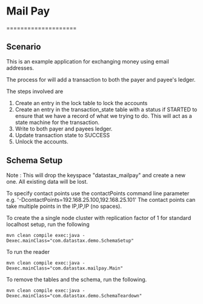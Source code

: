 # Mail Pay
====================

## Scenario

This is an example application for exchanging money using email addresses. 

The process for will add a transaction to both the payer and payee's ledger. 

The steps involved are 

1. Create an entry in the lock table to lock the accounts 
2. Create an entry in the transaction_state table with a status if STARTED to ensure that we have a record of what we trying to do. This will act as a state machine for the transaction. 
3. Write to both payer and payees ledger. 
4. Update transaction state to SUCCESS   
5. Unlock the accounts. 



## Schema Setup
Note : This will drop the keyspace "datastax_mailpay" and create a new one. All existing data will be lost. 

To specify contact points use the contactPoints command line parameter e.g. '-DcontactPoints=192.168.25.100,192.168.25.101'
The contact points can take multiple points in the IP,IP,IP (no spaces).

To create the a single node cluster with replication factor of 1 for standard localhost setup, run the following

    mvn clean compile exec:java -Dexec.mainClass="com.datastax.demo.SchemaSetup"

To run the reader

    mvn clean compile exec:java -Dexec.mainClass="com.datastax.mailpay.Main"
		
To remove the tables and the schema, run the following.

    mvn clean compile exec:java -Dexec.mainClass="com.datastax.demo.SchemaTeardown"
    
    
    

